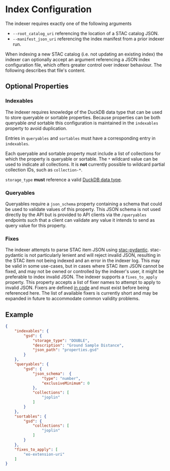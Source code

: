 # Index Configuration

The indexer requires exactly one of the following arguments
- `--root_catalog_uri` referencing the location of a STAC catalog JSON.
- `--manifest_json_uri` referencing the index manifest from a prior indexer run.

When indexing a new STAC catalog (i.e. not updating an existing index) the indexer can optionally accept an argument referencing a JSON index configuration file, which offers greater control over indexer behaviour. The following describes that file's content.

## Optional Properties

### Indexables

The indexer requires knowledge of the DuckDB data type that can be used to store queryable or sortable properties. Because properties can be both queryable _and_ sortable this configuration is maintained in the `indexables` property to avoid duplication.

Entries in `queryables` and `sortables` must have a corresponding entry in `indexables`.

Each queryable and sortable property must include a list of collections for which the property is queryable or sortable. The `*` wildcard value can be used to indicate all collections. It is **not** currently possible to wildcard partial collection IDs, such as `collection-*`.

`storage_type` **must** reference a valid [DuckDB data type](https://duckdb.org/docs/stable/sql/data_types/overview.html).

### Queryables

Queryables require a `json_schema` property containing a schema that could be used to validate values of this property. This JSON schema is not used directly by the API but is provided to API clients via the `/queryables` endpoints such that a client can validate any value it intends to send as query value for this property.

### Fixes

The indexer attempts to parse STAC item JSON using [stac-pydantic](https://pypi.org/project/stac-pydantic/). stac-pydantic is not particularly lenient and will reject invalid JSON, resulting in the STAC item not being indexed and an error in the indexer log. This may be valid in some use-cases, but in cases where STAC item JSON cannot be fixed, and may not be owned or controlled by the indexer's user, it might be preferable to index invalid JSON. The indexer supports a `fixes_to_apply` property. This property accepts a list of fixer names to attempt to apply to invalid JSON. Fixers are defined [in code](../packages/stac-index/src/stac_index/indexer/stac_parser.py) and must exist before being referenced here. The list of available fixers is currently short and may be expanded in future to accommodate common validity problems.

## Example

```json
{
    "indexables": {
        "gsd": {
            "storage_type": "DOUBLE",
            "description": "Ground Sample Distance",
            "json_path": "properties.gsd"
        }
    },
    "queryables": {
        "gsd": {
            "json_schema":  {
                "type": "number",
                "exclusiveMinimum": 0
            },
            "collections": [
                "joplin"
            ]
        }
    },
    "sortables": {
        "gsd": {
            "collections": [
                "joplin"
            ]
        }
    },
    "fixes_to_apply": [
        "eo-extension-uri"
    ]
}
```
